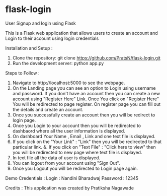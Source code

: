 # flask-login

User Signup and login using Flask

This is a Flask web application that allows users to create an account and Login to their account using login credentials


Installation and Setup :

1. Clone the repository: git clone https://github.com/PratsN/flask-login.git
2. Run the development server: python app.py

Steps to Follow :

1. Navigate to http://localhost:5000 to see the webpage.
2. On the Landing page you can see an option to Login using username and password.
If you don't have an account then you can create a new account using "Register Here" Link.
Once You click on "Register Here" You will be redirected to page register. 
On register page you can fill out the details and create an account.
3. Once you successfully create an account then you will be redirect to login page. 
4. Once you Login to your account then you will be redirected to dashbaord where all the user information is displayed.
5. On dashboard Your Name , Email , Link and one text file is displayed.
6. If you click on the "Your Link" : "Link"  then you will be redirected to that particular link.
&. If you click on "Text File" : "Click here to view" then you will be redirected to new page where text file is displayed.
9. In text file all the data of user is displayed.
10. You can logout from your account using "Sign Out".
11. Once you Logout you will be redirected to Login page again.

Demo Credentials :
Login : Nandini Bharadwaj
Password : 12345

Credits : This application was created by Pratiksha Nagawade
